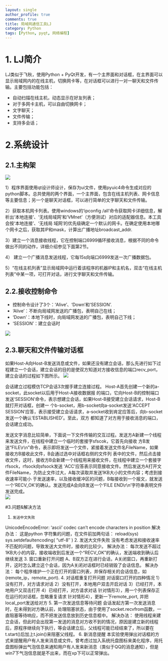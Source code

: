 ```yaml
---
layout: single
author_profile: true
comments: true
title: 局域网通信工具LJ
category: Python
tags: [Python, pyqt, 网络编程]
---
```

<h1>1. LJ简介</h1>
LJ类似于飞秋，使用Python + PyQt开发，有一个主界面和对话框，在主界面可以显示局域网内的在线主机，切换网卡等，在对话框可以进行一对一聊天和文件传输。主要包括功能包括：
<ul>
	<li>自动扫描在线主机，动态显示在好友列表；</li>
	<li>对于多网卡主机，可以自由切换网卡；</li>
	<li>文字聊天；</li>
	<li>文件传输；</li>
	<li>支持多会话；</li>
</ul>

<h1>2.系统设计</h1>

<h2>2.1.主构架</h2>

<img src="/assets/images/文件传输工具-1.jpg">


1）程序界面使用qt设计师设计，保存为ui文件，使用pyuic4命令生成对应的python脚本。总共使用的两个界面，一个主界面，包含在线主机列表、网卡信息等主要信息；另一个是聊天对话框，可以进行简单的文字聊天和文件传输。  

2）获取本机网卡列表。使用windows的‘ipconfig /all’命令获取网卡详细信息，解析出‘本地连接’、‘无线局域网’和‘VMnet’（方便测试）对应的适配器信息。本工具会按‘本地连接’、‘无线局 域网’的优先级确定一个默认的网卡。在确定使用本地哪个网卡之后，获取其IP和mask，计算出广播地址broadcast_addr.  

3）建立一个消息接收线程，它在控制端口6999循环接收消息，根据不同的命令做出不同的动作，详细介绍参见下面第2节。  

4） 建立一个广播消息发送线程，它每15s向端口6999发送一次广播数据包。  

5）“在线主机列表”显示局域网中运行着该程序的机器IP和主机名，双击“在线主机列表”中某一项，可打开对话，进行文字聊天和文件传输。  

<h2>2.2.接收控制命令</h2>

* 控制命令设计了3个：‘Alive’、‘Down’和‘SESSION’.   
* ‘Alive’：不断向局域网发送的广播包，表明自己在线；  
* ‘Down’：本地下线时，向局域网发送的广播包，表明自己下线；  
* ‘SESSION’：建立会话时  

<img src="/assets/images/文件传输工具-2.jpg">

<h2>2.3.聊天和文件传输对话框</h2>
如果Host-A向Host-B发送消息或文件，如果还没有建立会话，那么先进行如下过程建立一个会话，建立会话的目的是使双方知道对方接收信息的端口recv_port，建立会话的过程如下图所示。
<img src="/assets/images/文件传输工具-3.jpg">

会话建立过程模仿TCP会话3次握手建立连接过程。
Host-A首先创建一个新的a-socket，此socket以后用于Host-A接收数据报 的端口，它向Host-B的控制端口发送‘SESSION’命令，表示想建立会话，如果Host-B接受建立会话请求，Host-B就打开对话框，创建一 个b-socket，用b-socket向a-socket发送‘ACCEPT SESSION’应答，表示接受建立会话请求，a-socket收到肯定应答后，向b-socket发送一个确认‘ESTABLISHED’。至此，双方 都知道了对方用于接收消息的端口，会话建立成功。  

发送文字消息比较简单，下面说一下文件传输的交互过程。发送方A新建一个线程来发送文件，在线程中建立一个临时的套接字sfscok，它首先向接收 方B发送“FILE\r\n”命令，表示即将发送一个文件，紧接着发送文件名FileName，如果接收方B接收此文件，B会通过选中对话框右侧的文件列 表中的文件，然后点击接收文件，这时，接收方B会新建一个线程用来接收文件，在线程中建立一个套接字rfsock，rfsock向sfsock发送 ‘ACC’应答表示同意接收文件。然后发送方A打开文件FileName，为防止文件过大，A每次读取并发送1KB大小的文件内容；考虑到接收速率可能小 于发送速率，以及接收缓冲区的问题，B每接收到一个报文，就发送一个‘RECV_OK’的确认。发送完成A会向B发送一个‘FILE END\r\n’字符串表明文件发送完成。  
<img src="/assets/images/文件传输工具-4.jpg">

#3.问题&解决方法

1.     发送中文失败
UnicodeEncodeError: ‘ascii’ codec can’t encode characters in position
解决办法：
这是python 字符集的问题，在文件前加两句话：
reload(sys)
sys.setdefaultencoding( “utf-8″ )
2.     发送大文件失败
没有考虑发送和接收速率不匹配的问题，导致发送大文件时，接收的比较少。
解决办法：
每次发送不超过1KB大小的内容，接收端收到后发送一个“RECV_OK”的确认，发送端收到确认后继续发送
3.     窗口重新打开问题
A、B双方正在进行会话，A关闭窗口，再重新打开，这时怎么建立这个会话，因为A关闭对话框时已经销毁了会话信息。
解决办法：
每个程序维护一个正在打开的窗口列表，并保存相关的会话信息，如(remote_ip，remote_port).
4.     对话框重复打开问题
对话窗口打开的四种情况
1）没有打开，对方请求对话
2）没有打开，本地用户双击开启对话
3）已经打开，本地用户又双击打开
4）已经打开，对方请求对话
针对情形3），用一个列表保存正在运行的对话框，忽略重复请求
针对情形4），更新一下remote_port, 并把local_port发送给对方
 5.     第一次发送信息等待问题
会话发起方第一次发送消息时，在未得到对方确认前，处理阻塞状态，由于使用了socket.recvfrom函数，一直阻塞等待响应，而不把发送信息放到历史信息框中。
解决办法：
使用线程来建立会话，但此时会出现第一发送的消息对方收不到的情况，原因是建立新的线程后，原程序继续向下执行，等会话建立后，父线程可能已经结束了，所以要在t.start()后加上t.join()来阻塞父线程。
6.     新消息提醒
本实验使用弹出对话框的方式来提醒用户有人发来消息或文件。曾考虑过加入系统托盘图标来美化程序，用托盘图标弹出气泡信息来通知用户有人发来新消息（类似于QQ的消息通知），但是win7下气泡信息就是不出来，而在xp下可以正常弹出。
